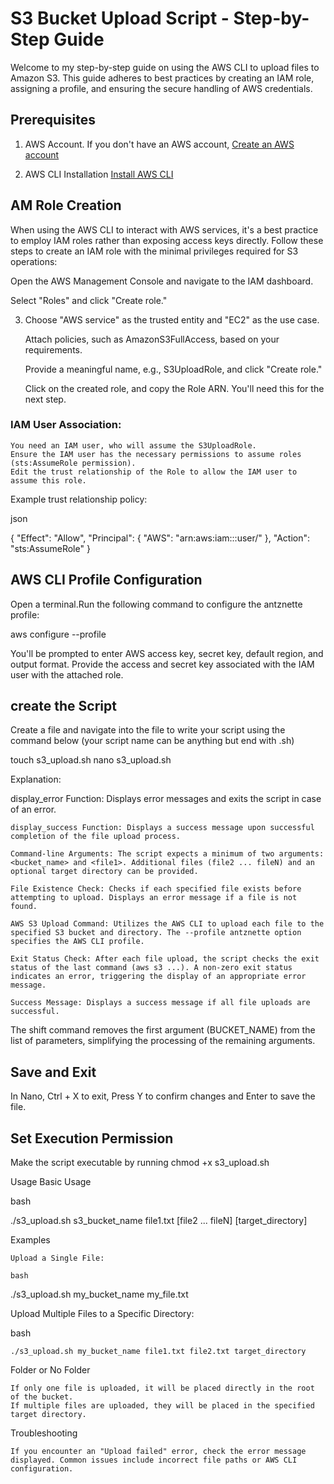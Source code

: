 # **S3 Bucket Upload Script - Step-by-Step Guide**

Welcome to my step-by-step guide on using the AWS CLI to upload files to Amazon S3. This guide adheres to best practices by creating an IAM role, assigning a profile, and ensuring the secure handling of AWS credentials.

## **Prerequisites**
1. AWS Account. If you don't have an AWS account, [Create an AWS account](https://aws.amazon.com/resources/create-account/)
   
2. AWS CLI Installation [Install AWS CLI](https://docs.aws.amazon.com/cli/latest/userguide/getting-started-install.html)


## **AM Role Creation**
When using the AWS CLI to interact with AWS services, it's a best practice to employ IAM roles rather than exposing access keys directly. Follow these steps to create an IAM role with the minimal privileges required for S3 operations:

  Open the AWS Management Console and navigate to the IAM dashboard.

  Select "Roles" and click "Create role."

3. Choose "AWS service" as the trusted entity and "EC2" as the use case.

    Attach policies, such as AmazonS3FullAccess, based on your requirements.

    Provide a meaningful name, e.g., S3UploadRole, and click "Create role."

    Click on the created role, and copy the Role ARN. You'll need this for the next step.

### **IAM User Association**:
    You need an IAM user, who will assume the S3UploadRole.
    Ensure the IAM user has the necessary permissions to assume roles (sts:AssumeRole permission).
    Edit the trust relationship of the Role to allow the IAM user to assume this role.

Example trust relationship policy:

json

{
  "Effect": "Allow",
  "Principal": {
    "AWS": "arn:aws:iam::<account-id>:user/<iamusername>"
  },
  "Action": "sts:AssumeRole"
}

## **AWS CLI Profile Configuration**

Open a terminal.Run the following command to configure the antznette profile:

aws configure --profile <profilename>

You'll be prompted to enter AWS access key, secret key, default region, and output format. Provide the access and secret key associated with the IAM user with the attached role.

## **create the Script**

Create a file and navigate into the file to write your script using the command below (your script name can be anything but end with .sh)

touch s3_upload.sh
nano s3_upload.sh


Explanation:

   display_error Function: Displays error messages and exits the script in case of an error.

    display_success Function: Displays a success message upon successful completion of the file upload process.

    Command-line Arguments: The script expects a minimum of two arguments: <bucket_name> and <file1>. Additional files (file2 ... fileN) and an optional target directory can be provided.

    File Existence Check: Checks if each specified file exists before attempting to upload. Displays an error message if a file is not found.

    AWS S3 Upload Command: Utilizes the AWS CLI to upload each file to the specified S3 bucket and directory. The --profile antznette option specifies the AWS CLI profile.

    Exit Status Check: After each file upload, the script checks the exit status of the last command (aws s3 ...). A non-zero exit status indicates an error, triggering the display of an appropriate error message.

    Success Message: Displays a success message if all file uploads are successful.

The shift command removes the first argument (BUCKET_NAME) from the list of parameters, simplifying the processing of the remaining arguments.


## **Save and Exit**

In Nano, Ctrl + X to exit, Press Y to confirm changes and Enter to save the file.

## **Set Execution Permission**

Make the script executable by running chmod +x s3_upload.sh


Usage
Basic Usage

bash

./s3_upload.sh s3_bucket_name file1.txt [file2 ... fileN] [target_directory]

Examples

    Upload a Single File:

    bash

./s3_upload.sh my_bucket_name my_file.txt

Upload Multiple Files to a Specific Directory:

bash

    ./s3_upload.sh my_bucket_name file1.txt file2.txt target_directory

Folder or No Folder

    If only one file is uploaded, it will be placed directly in the root of the bucket.
    If multiple files are uploaded, they will be placed in the specified target directory.

Troubleshooting

    If you encounter an "Upload failed" error, check the error message displayed. Common issues include incorrect file paths or AWS CLI configuration.
